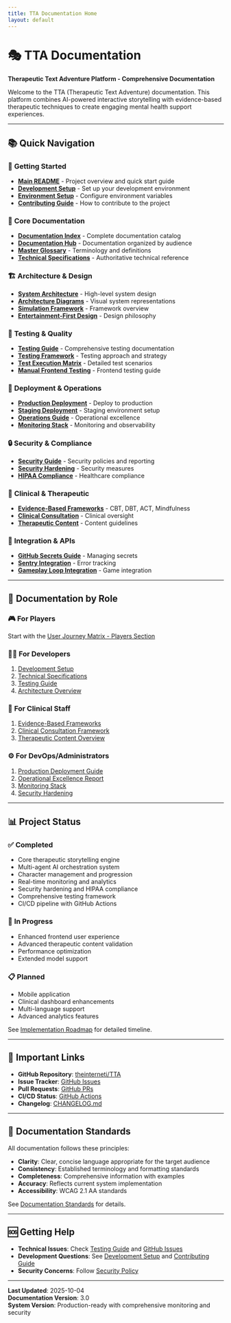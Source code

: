 ```yaml
---
title: TTA Documentation Home
layout: default
---
```


# 🎭 TTA Documentation

**Therapeutic Text Adventure Platform - Comprehensive Documentation**

Welcome to the TTA (Therapeutic Text Adventure) documentation. This platform combines AI-powered interactive storytelling with evidence-based therapeutic techniques to create engaging mental health support experiences.

---

## 📚 Quick Navigation

### 🚀 **Getting Started**
- [**Main README**](../README.md) - Project overview and quick start guide
- [**Development Setup**](setup/DEVELOPMENT_SETUP.md) - Set up your development environment
- [**Environment Setup**](setup/ENVIRONMENT_SETUP.md) - Configure environment variables
- [**Contributing Guide**](../CONTRIBUTING.md) - How to contribute to the project

### 📖 **Core Documentation**
- [**Documentation Index**](DOCUMENTATION_INDEX.md) - Complete documentation catalog
- [**Documentation Hub**](README.md) - Documentation organized by audience
- [**Master Glossary**](master-glossary.md) - Terminology and definitions
- [**Technical Specifications**](technical-specifications.md) - Authoritative technical reference

### 🏗️ **Architecture & Design**
- [**System Architecture**](../Documentation/architecture/README.md) - High-level system design
- [**Architecture Diagrams**](../Documentation/architecture/README.md#architecture-diagrams) - Visual system representations
- [**Simulation Framework**](simulation-framework-overview.md) - Framework overview
- [**Entertainment-First Design**](entertainment-first-design.md) - Design philosophy

### 🧪 **Testing & Quality**
- [**Testing Guide**](testing/TESTING_GUIDE.md) - Comprehensive testing documentation
- [**Testing Framework**](testing-framework.md) - Testing approach and strategy
- [**Test Execution Matrix**](test-execution-matrix.md) - Detailed test scenarios
- [**Manual Frontend Testing**](testing/manual_frontend_testing_guide.md) - Frontend testing guide

### 🚢 **Deployment & Operations**
- [**Production Deployment**](deployment/PRODUCTION_DEPLOYMENT_GUIDE.md) - Deploy to production
- [**Staging Deployment**](deployment/STAGING_DEPLOYMENT_PLAN.md) - Staging environment setup
- [**Operations Guide**](operations/OPERATIONAL_EXCELLENCE_REPORT.md) - Operational excellence
- [**Monitoring Stack**](infrastructure/monitoring-stack.md) - Monitoring and observability

### 🔒 **Security & Compliance**
- [**Security Guide**](../SECURITY.md) - Security policies and reporting
- [**Security Hardening**](operations/security/SECURITY_HARDENING_REPORT.md) - Security measures
- [**HIPAA Compliance**](clinical/THERAPEUTIC_CONTENT_OVERVIEW.md) - Healthcare compliance

### 🏥 **Clinical & Therapeutic**
- [**Evidence-Based Frameworks**](clinical/EVIDENCE_BASED_FRAMEWORKS.md) - CBT, DBT, ACT, Mindfulness
- [**Clinical Consultation**](clinical/CLINICAL_CONSULTATION_FRAMEWORK.md) - Clinical oversight
- [**Therapeutic Content**](clinical/THERAPEUTIC_CONTENT_OVERVIEW.md) - Content guidelines

### 🔌 **Integration & APIs**
- [**GitHub Secrets Guide**](integration/GITHUB_SECRETS_GUIDE.md) - Managing secrets
- [**Sentry Integration**](integration/SENTRY_INTEGRATION_GUIDE.md) - Error tracking
- [**Gameplay Loop Integration**](integration/gameplay_loop_integration.md) - Game integration

---

## 👥 Documentation by Role

### 🎮 **For Players**
Start with the [User Journey Matrix - Players Section](user-journey-matrix.md#1-players---end-users-seeking-therapeutic-storytelling)

### 👨‍💻 **For Developers**
1. [Development Setup](setup/DEVELOPMENT_SETUP.md)
2. [Technical Specifications](technical-specifications.md)
3. [Testing Guide](testing/TESTING_GUIDE.md)
4. [Architecture Overview](../Documentation/architecture/README.md)

### 🏥 **For Clinical Staff**
1. [Evidence-Based Frameworks](clinical/EVIDENCE_BASED_FRAMEWORKS.md)
2. [Clinical Consultation Framework](clinical/CLINICAL_CONSULTATION_FRAMEWORK.md)
3. [Therapeutic Content Overview](clinical/THERAPEUTIC_CONTENT_OVERVIEW.md)

### ⚙️ **For DevOps/Administrators**
1. [Production Deployment Guide](deployment/PRODUCTION_DEPLOYMENT_GUIDE.md)
2. [Operational Excellence Report](operations/OPERATIONAL_EXCELLENCE_REPORT.md)
3. [Monitoring Stack](infrastructure/monitoring-stack.md)
4. [Security Hardening](operations/security/SECURITY_HARDENING_REPORT.md)

---

## 📊 Project Status

### ✅ **Completed**
- Core therapeutic storytelling engine
- Multi-agent AI orchestration system
- Character management and progression
- Real-time monitoring and analytics
- Security hardening and HIPAA compliance
- Comprehensive testing framework
- CI/CD pipeline with GitHub Actions

### 🚧 **In Progress**
- Enhanced frontend user experience
- Advanced therapeutic content validation
- Performance optimization
- Extended model support

### 📋 **Planned**
- Mobile application
- Clinical dashboard enhancements
- Multi-language support
- Advanced analytics features

See [Implementation Roadmap](implementation-roadmap.md) for detailed timeline.

---

## 🔗 Important Links

- **GitHub Repository**: [theinterneti/TTA](https://github.com/theinterneti/TTA)
- **Issue Tracker**: [GitHub Issues](https://github.com/theinterneti/TTA/issues)
- **Pull Requests**: [GitHub PRs](https://github.com/theinterneti/TTA/pulls)
- **CI/CD Status**: [GitHub Actions](https://github.com/theinterneti/TTA/actions)
- **Changelog**: [CHANGELOG.md](../CHANGELOG.md)

---

## 📝 Documentation Standards

All documentation follows these principles:
- **Clarity**: Clear, concise language appropriate for the target audience
- **Consistency**: Established terminology and formatting standards
- **Completeness**: Comprehensive information with examples
- **Accuracy**: Reflects current system implementation
- **Accessibility**: WCAG 2.1 AA standards

See [Documentation Standards](README.md#documentation-standards) for details.

---

## 🆘 Getting Help

- **Technical Issues**: Check [Testing Guide](testing/TESTING_GUIDE.md) and [GitHub Issues](https://github.com/theinterneti/TTA/issues)
- **Development Questions**: See [Development Setup](setup/DEVELOPMENT_SETUP.md) and [Contributing Guide](../CONTRIBUTING.md)
- **Security Concerns**: Follow [Security Policy](../SECURITY.md)

---

**Last Updated**: 2025-10-04  
**Documentation Version**: 3.0  
**System Version**: Production-ready with comprehensive monitoring and security

